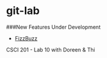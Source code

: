 git-lab
=======

###New Features Under Development
  + [FizzBuzz](http://www.codinghorror.com/blog/2007/02/why-cant-programmers-program.html)

CSCI 201 - Lab 10 with Doreen &amp; Thi
